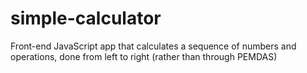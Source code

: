 # simple-calculator
Front-end JavaScript app that calculates a sequence of numbers and operations, done from left to right (rather than through PEMDAS)
